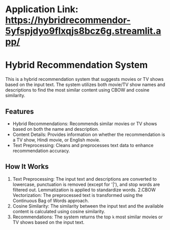 
# Application Link: https://hybridrecommendor-5yfspjdyo9flxqjs8bcz6g.streamlit.app/

# Hybrid Recommendation System

This is a hybrid recommendation system that suggests movies or TV shows based on the input text. The system utilizes both movie/TV show names and descriptions to find the most similar content using CBOW and cosine similarity.

## Features

- Hybrid Recommendations: Recommends similar movies or TV shows based on both the name and description.
- Content Details: Provides information on whether the recommendation is a TV show, Hindi movie, or English movie.
- Text Preprocessing: Cleans and preprocesses text data to enhance recommendation accuracy.

## How It Works

1. Text Preprocessing: The input text and descriptions are converted to lowercase, punctuation is removed (except for '|'), and stop words are filtered out. Lemmatization is applied to standardize words.
2.CBOW Vectorization: The preprocessed text is transformed using the Continuous Bag of Words approach.
3. Cosine Similarity: The similarity between the input text and the available content is calculated using cosine similarity.
4. Recommendations: The system returns the top `k` most similar movies or TV shows based on the input text.
